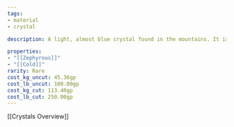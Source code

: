 ```yaml
---
tags:
- material
- crystal

description: A light, almost blue crystal found in the mountains. It is so light that extreme care has to be taken when extracted to prevent entire chunks of it drifting away with the wind.

properties:
- "[[Zephyrous]]"
- "[[Cold]]"
rarity: Rare
cost_kg_uncut: 45.36gp
cost_lb_uncut: 100.00gp
cost_kg_cut: 113.40gp
cost_lb_cut: 250.00gp
---
```

[[Crystals Overview]]